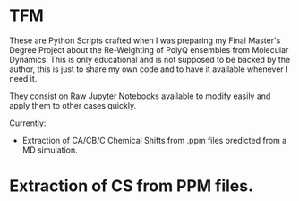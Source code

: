 # TFM

These are Python Scripts crafted when I was preparing my Final Master's Degree Project about the Re-Weighting of PolyQ ensembles from Molecular Dynamics. This is only educational and is not supposed to be backed by the author, this is just to share my own code and to have it available whenever I need it. 

They consist on Raw Jupyter Notebooks available to modify easily and apply them to other cases quickly. 

Currently:

- Extraction of CA/CB/C Chemical Shifts from .ppm files predicted from a MD simulation. 

# Extraction of CS from PPM files. 



